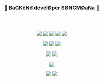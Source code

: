 ### <p align="center">💙 BaCKёNđ đёvёlØpёr SØNGMØaNa 💙</p>  

<br>
<br>

<p align="center"><img src="https://img.shields.io/badge/Python-FF0000?style=for-the-badge&logo=Python&logoColor=white"> <img src="https://img.shields.io/badge/fastapi-FF0000?style=for-the-badge&logo=fastapi&logoColor=white"> <img src="https://img.shields.io/badge/spring-FF0000?style=for-the-badge&logo=Spring&logoColor=white"> <img src="https://img.shields.io/badge/nginx-FF0000?style=for-the-badge&logo=nginx&logoColor=white"> <img src="https://img.shields.io/badge/docker-FF0000?style=for-the-badge&logo=docker&logoColor=white"> </p></p>

<p align="center"><img src="https://img.shields.io/badge/mongodb-FF0089?style=for-the-badge&logo=mongodb&logoColor=white"> <img src="https://img.shields.io/badge/mariadb-FF0089?style=for-the-badge&logo=mariadb&logoColor=white"> <img src="https://img.shields.io/badge/postgresql-FF0089?style=for-the-badge&logo=postgresql&logoColor=white"></p>

<p align="center"><img src="https://img.shields.io/badge/amazons3-FF9A00?style=for-the-badge&logo=amazons3&logoColor=white"> <img src="https://img.shields.io/badge/amazonec2-FF9A00?style=for-the-badge&logo=amazonec2&logoColor=white"></p>

<p align="center"><img src="https://img.shields.io/badge/apacheairflow-017CEE?style=for-the-badge&logo=apacheairflow&logoColor=white"></p>  

<p align="center"><img src="https://img.shields.io/badge/tensorflow-4B0082?style=for-the-badge&logo=tensorflow&logoColor=white"> <img src="https://img.shields.io/badge/jupyter-4B0082?style=for-the-badge&logo=jupyter&logoColor=white"></p>

